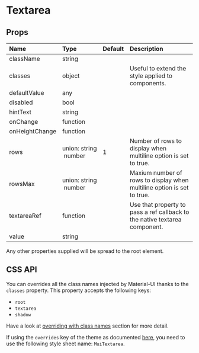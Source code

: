 # Textarea



## Props
| Name | Type | Default | Description |
|:-----|:-----|:--------|:------------|
| className | string |  |  |
| classes | object |  | Useful to extend the style applied to components. |
| defaultValue | any |  |  |
| disabled | bool |  |  |
| hintText | string |  |  |
| onChange | function |  |  |
| onHeightChange | function |  |  |
| rows | union:&nbsp;string<br>&nbsp;number<br> | 1 | Number of rows to display when multiline option is set to true. |
| rowsMax | union:&nbsp;string<br>&nbsp;number<br> |  | Maxium number of rows to display when multiline option is set to true. |
| textareaRef | function |  | Use that property to pass a ref callback to the native textarea component. |
| value | string |  |  |

Any other properties supplied will be spread to the root element.

## CSS API

You can overrides all the class names injected by Material-UI thanks to the `classes` property.
This property accepts the following keys:
- `root`
- `textarea`
- `shadow`

Have a look at [overriding with class names](/customization/overrides#overriding-with-class-names)
section for more detail.

If using the `overrides` key of the theme as documented
[here](/customization/themes#customizing-all-instances-of-a-component-type),
you need to use the following style sheet name: `MuiTextarea`.
